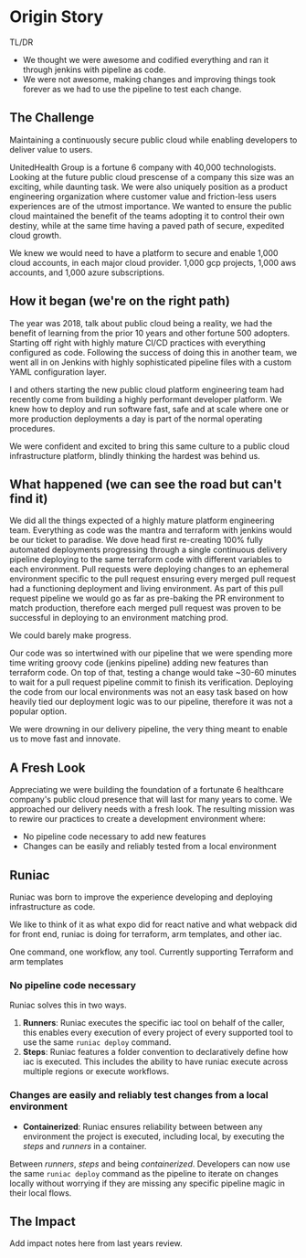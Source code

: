 # Origin Story

TL/DR

- We thought we were awesome and codified everything and ran it through jenkins with pipeline as code.
- We were not awesome, making changes and improving things took forever as we had to use the pipeline to test each change. 

## The Challenge

Maintaining a continuously secure public cloud while enabling developers to deliver value to users.

UnitedHealth Group is a fortune 6 company with 40,000 technologists.  Looking at the future public cloud prescense of a company this size was an exciting, while daunting task.  We were also uniquely position as a product engineering organization where customer value and friction-less users experiences are of the utmost importance.  We wanted to ensure the public cloud maintained the benefit of the teams adopting it to control their own destiny, while at the same time having a paved path of secure, expedited cloud growth.

We knew we would need to have a platform to secure and enable 1,000 cloud accounts, in each major cloud provider.  1,000 gcp projects, 1,000 aws accounts, and 1,000 azure subscriptions.

## How it began (we're on the right path)

The year was 2018, talk about public cloud being a reality, we had the benefit of learning from the prior 10 years and other fortune 500 adopters.  Starting off right with highly mature CI/CD practices with everything configured as code.  Following the success of doing this in another team, we went all in on Jenkins with highly sophisticated pipeline files with a custom YAML configuration layer.

I and others starting the new public cloud platform engineering team had recently come from building a highly performant developer platform.  We knew how to deploy and run software fast, safe and at scale where one or more production deployments a day is part of the normal operating procedures. 

We were confident and excited to bring this same culture to a public cloud infrastructure platform, blindly thinking the hardest was behind us.

## What happened (we can see the road but can't find it)

We did all the things expected of a highly mature platform engineering team. Everything as code was the mantra and terraform with jenkins would be our ticket to paradise.  We dove head first re-creating 100% fully automated deployments progressing through a single continuous delivery pipeline deploying to the same terraform code with different variables to each environment.  Pull requests were deploying changes to an ephemeral environment specific to the pull request ensuring every merged pull request had a functioning deployment and living environment.  As part of this pull request pipeline we would go as far as pre-baking the PR environment to match production, therefore each merged pull request was proven to be successful in deploying to an environment matching prod.

We could barely make progress.  

Our code was so intertwined with our pipeline that we were spending more time writing groovy code (jenkins pipeline) adding new features than terraform code.  On top of that, testing a change would take ~30-60 minutes to wait for a pull request pipeline commit to finish its verification.   Deploying the code from our local environments was not an easy task based on how heavily tied our deployment logic was to our pipeline, therefore it was not a popular option.

We were drowning in our delivery pipeline, the very thing meant to enable us to move fast and innovate.  

## A Fresh Look

Appreciating we were building the foundation of a fortunate 6 healthcare company's public cloud presence that will last for many years to come.  We approached our delivery needs with a fresh look.  The resulting mission was to rewire our practices to create a development environment where:

- No pipeline code necessary to add new features
- Changes can be easily and reliably tested from a local environment

## Runiac

Runiac was born to improve the experience developing and deploying infrastructure as code.

We like to think of it as what expo did for react native and what webpack did for front end, runiac is doing for terraform, arm templates, and other iac.

One command, one workflow, any tool.  Currently supporting Terraform and arm templates

### No pipeline code necessary

Runiac solves this in two ways.

1) **Runners**:  Runiac executes the specific iac tool on behalf of the caller,  this enables every execution of every project of every supported tool to use the same `runiac deploy` command. 
2) **Steps**:  Runiac features a folder convention to declaratively define how iac is executed.   This includes the ability to have runiac execute across multiple regions or execute workflows.

### Changes are easily and reliably test changes from a local environment

- **Containerized**: Runiac ensures reliability between between any environment the project is executed, including local, by executing the *steps* and *runners* in a container.  

Between *runners*, *steps* and being *containerized*.  Developers can now use the same `runiac deploy` command as the pipeline to iterate on changes locally without worrying if they are missing any specific pipeline magic in their local flows.

## The Impact

Add impact notes here from last years review.
<!--stackedit_data:
eyJoaXN0b3J5IjpbNzMyODA5ODQyLC03Nzc3MDMyMDksLTE4MD
E3NTMwMDMsLTk5OTUxMTY3OF19
-->